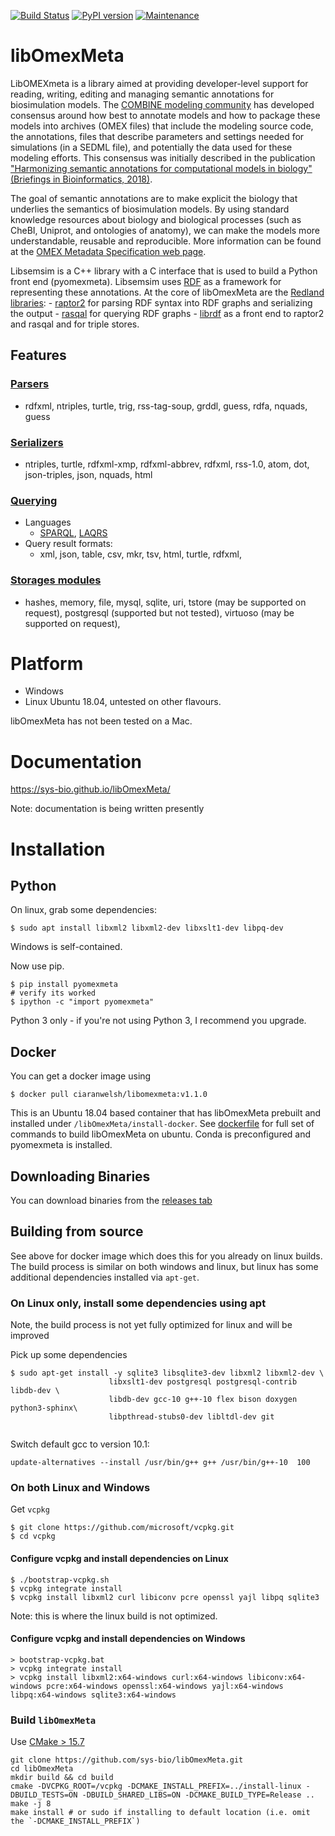 [![Build Status](https://travis-ci.org/sys-bio/libOmexMeta.svg?branch=master)](https://travis-ci.org/sys-bio/libOmexMeta) 
[![PyPI version](https://badge.fury.io/py/pyomexmeta.svg)](https://badge.fury.io/py/pyomexmeta)
[![Maintenance](https://img.shields.io/badge/Maintained%3F-yes-green.svg)](https://GitHub.com/Naereen/StrapDown.js/graphs/commit-activity)

# libOmexMeta
LibOMEXmeta is a library aimed at providing developer-level support for reading, writing, editing and managing semantic annotations for biosimulation models.  The [COMBINE modeling community](http://co.mbine.org/)  has developed consensus around how best to annotate models and how to package these models into archives (OMEX files) that include the modeling source code, the annotations, files that describe parameters and settings needed for simulations (in a SEDML file), and potentially the data used for these modeling efforts. This consensus was initially described in the  publication ["Harmonizing semantic annotations for computational models in biology" (Briefings in Bioinformatics, 2018)](https://academic.oup.com/bib/article/20/2/540/5164345).

The goal of semantic annotations are to make explicit the biology that underlies the semantics of biosimulation models. By using standard knowledge resources about biology and biological processes (such as CheBI, Uniprot, and ontologies of anatomy), we can make the models more understandable, reusable and reproducible. More information can be found at the [OMEX Metadata Specification web page](http://co.mbine.org/standards/omex-metadata). 

Libsemsim is a C++ library with a C interface that is used to build a Python front end (pyomexmeta). Libsemsim uses [RDF](https://www.w3.org/RDF/) as a framework for representing these annotations. At the core of libOmexMeta are the [Redland libraries](http://librdf.org/):
    - [raptor2](http://librdf.org/raptor/) for parsing RDF syntax into RDF graphs and serializing the output
    - [rasqal](http://librdf.org/rasqal/) for querying RDF graphs
    - [librdf](http://librdf.org/) as a front end to raptor2 and rasqal and for triple stores. 

## Features
### [Parsers](http://librdf.org/raptor/api-1.4/raptor-parsers.html)
  - rdfxml, ntriples, turtle, trig, rss-tag-soup, grddl, guess, rdfa, nquads, guess
### [Serializers](http://librdf.org/raptor/api-1.4/raptor-serializers.html)
  - ntriples, turtle, rdfxml-xmp, rdfxml-abbrev, rdfxml, rss-1.0, atom, dot, json-triples, json, nquads, html
  
### [Querying](http://librdf.org/rasqal/docs/api/)
  - Languages
    - [SPARQL](https://www.w3.org/TR/sparql11-query/), [LAQRS](https://www.dajobe.org/2007/04/laqrs/) 
  - Query result formats: 
    - xml, json, table, csv, mkr, tsv, html, turtle, rdfxml,

### [Storages modules](http://librdf.org/docs/api/redland-storage-modules.html)
  - hashes, memory, file, mysql, sqlite, uri, tstore (may be supported on request), postgresql (supported but not tested), virtuoso (may be supported on request), 


# Platform
  - Windows
  - Linux Ubuntu 18.04, untested on other flavours. 
  
libOmexMeta has not been tested on a Mac.  

# Documentation

https://sys-bio.github.io/libOmexMeta/

Note: documentation is being written presently 

# Installation
## Python

On linux, grab some dependencies:

    $ sudo apt install libxml2 libxml2-dev libxslt1-dev libpq-dev

Windows is self-contained.

Now use pip. 

    $ pip install pyomexmeta
    # verify its worked
    $ ipython -c "import pyomexmeta"
    
Python 3 only - if you're not using Python 3, I recommend you upgrade. 

## Docker
You can get a docker image using 

    $ docker pull ciaranwelsh/libomexmeta:v1.1.0
    
This is an Ubuntu 18.04 based container that has libOmexMeta prebuilt and installed under `/libOmexMeta/install-docker`. See [dockerfile](https://github.com/sys-bio/libOmexMeta/blob/master/Dockerfile) for full set of commands to build libOmexMeta on ubuntu. 
Conda is preconfigured and pyomexmeta is installed. 

## Downloading Binaries
You can download binaries from the [releases tab](https://github.com/sys-bio/libOmexMeta/releases/tag/v0.1.10)

## Building from source
See above for docker image which does this for you already on linux builds. The build process is similar on both windows and linux, but linux has some additional dependencies installed via `apt-get`. 

### On Linux only, install some dependencies using apt
Note, the build process is not yet fully optimized for linux and will be improved

Pick up some dependencies
```
$ sudo apt-get install -y sqlite3 libsqlite3-dev libxml2 libxml2-dev \
                      libxslt1-dev postgresql postgresql-contrib  libdb-dev \
                      libdb-dev gcc-10 g++-10 flex bison doxygen python3-sphinx\
                      libpthread-stubs0-dev libltdl-dev git
                      
```
Switch default gcc to version 10.1: 
```
update-alternatives --install /usr/bin/g++ g++ /usr/bin/g++-10  100
```

### On both Linux and Windows
Get `vcpkg`
```
$ git clone https://github.com/microsoft/vcpkg.git 
$ cd vcpkg 
```
#### Configure vcpkg and install dependencies on Linux
```
$ ./bootstrap-vcpkg.sh 
$ vcpkg integrate install 
$ vcpkg install libxml2 curl libiconv pcre openssl yajl libpq sqlite3
```
Note: this is where the linux build is not optimized. 
#### Configure vcpkg and install dependencies on Windows
```
> bootstrap-vcpkg.bat 
> vcpkg integrate install 
> vcpkg install libxml2:x64-windows curl:x64-windows libiconv:x64-windows pcre:x64-windows openssl:x64-windows yajl:x64-windows libpq:x64-windows sqlite3:x64-windows
```
### Build `libOmexMeta`
Use [CMake > 15.7](https://github.com/Kitware/CMake/releases/download/v3.15.7/cmake-3.15.7-Linux-x86_64.tar.gz)
```
git clone https://github.com/sys-bio/libOmexMeta.git 
cd libOmexMeta 
mkdir build && cd build 
cmake -DVCPKG_ROOT=/vcpkg -DCMAKE_INSTALL_PREFIX=../install-linux -DBUILD_TESTS=ON -DBUILD_SHARED_LIBS=ON -DCMAKE_BUILD_TYPE=Release .. 
make -j 8 
make install # or sudo if installing to default location (i.e. omit the `-DCMAKE_INSTALL_PREFIX`)
```

